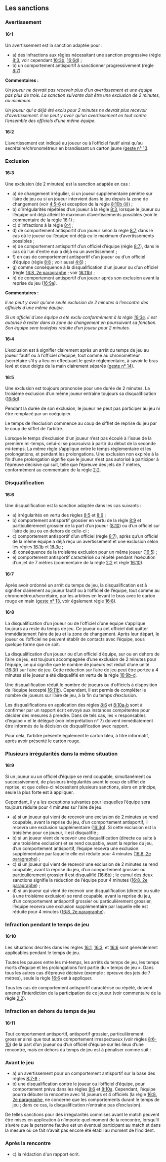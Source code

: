 ## Les sanctions

### Avertissement

#### 16:1
Un avertissement est la sanction adaptée pour :

- a) des infractions aux règles nécessitant une sanction progressive (règle [8:3](#8:3), voir cependant [16:3b](#16:3),
  [16:6d](#16:6)) ;
- b) un comportement antisportif à sanctionner progressivement (règle [8:7](#8:7)).

**Commentaires :**

*Un joueur ne devrait pas recevoir plus d’un avertissement et une équipe pas plus de trois. La sanction suivante doit
être une exclusion de 2 minutes, au minimum.*

*Un joueur qui a déjà été exclu pour 2 minutes ne devrait plus recevoir d’avertissement. Il ne peut y avoir qu’un
avertissement en tout contre l’ensemble des officiels d’une même équipe.*

#### 16:2
L’avertissement est indiqué au joueur ou à l’officiel fautif ainsi qu’au secrétaire/chronométreur en brandissant un
carton jaune ([geste n° 13](#13---avertissement).

### Exclusion

#### 16:3
Une exclusion (de 2 minutes) est la sanction adaptée en cas :

- a) de changement irrégulier, si un joueur supplémentaire pénètre sur l’aire de jeu ou si un joueur intervient dans le
  jeu depuis la zone de changement (voir [4:5-6](#4:5) et exception de la règle [8:10b (ii)](#8:10)) ;
- b) d’irrégularités répétées d’un joueur à la règle [8:3](#8:3), lorsque le joueur ou l’équipe ont déjà atteint le
  maximum d’avertissements possibles (voir le commentaire de la règle [16:1](#16:1)) ;
- c) d’infractions à la règle [8:4](#8:4) ;
- d) de comportement antisportif d’un joueur selon la règle [8:7](#8:7), dans le cas où le joueur ou l’équipe ont déjà
  eu le maximum d’avertissements possibles ;
- e) de comportement antisportif d’un officiel d’équipe (règle [8:7](#8:7)), dans le cas où l’un d’entre eux a déjà eu
  un avertissement ;
- f) en cas de comportement antisportif d’un joueur ou d’un officiel d’équipe (règle [8:8](#8:8) ; voir aussi
  [4:6](#4:6)) ;
- g) comme conséquence à la disqualification d’un joueur ou d’un officiel (règle [16:8, 2e paragraphe](#16:8) ; voir
  [16:11b](#16:11)) ;
- h) de comportement antisportif d’un joueur après son exclusion avant la reprise du jeu ([16:9a](#16:9)).

**Commentaires :**

*Il ne peut y avoir qu’une seule exclusion de 2 minutes à l’encontre des officiels d’une même équipe.*

*Si un officiel d’une équipe a été exclu conformément à la règle [16:3e](#16:3), il est autorisé à rester dans la zone
de changement en poursuivant sa fonction. Son équipe sera toutefois réduite d’un joueur pour 2 minutes.*

#### 16:4
L’exclusion est à signifier clairement après un arrêt du temps de jeu au joueur fautif ou à l’officiel d’équipe, tout
comme au chronométreur /secrétaire s’il y a lieu en effectuant le geste réglementaire, à savoir le bras levé et deux
doigts de la main clairement séparés ([geste n° 14](#14---exclusion)).

#### 16:5
Une exclusion est toujours prononcée pour une durée de 2 minutes. La troisième exclusion d’un même joueur entraîne
toujours sa disqualification ([16:6d](#16:6)).

Pendant la durée de son exclusion, le joueur ne peut pas participer au jeu ni être remplacé par un coéquipier.

Le temps de l’exclusion commence au coup de sifflet de reprise du jeu par le coup de sifflet de l’arbitre.

Lorsque le temps d’exclusion d’un joueur n’est pas écoulé à l’issue de la première mi-temps, celui-ci se poursuivra à
partir du début de la seconde mi-temps. La même règle s’applique entre le temps réglementaire et les prolongations, et
pendant les prolongations. Une exclusion non expirée à la fin d’une prolongation signifie que le joueur n’est pas
autorisé à participer à l’épreuve décisive qui suit, telle que l’épreuve des jets de 7 mètres, conformément au
commentaire de la règle [2:2](#2:2).

### Disqualification

#### 16:6
Une disqualification est la sanction adaptée dans les cas suivants :

- a) irrégularités en vertu des règles [8:5](#8:5) et [8:6](#8:6) ;
- b) comportement antisportif grossier en vertu de la règle [8:9](#8:9) et particulièrement grossier de la part d’un
  joueur ([8:10](#8:10)) ou d’un officiel sur l’aire de jeu ou en dehors de celle-ci ;
- c) comportement antisportif d’un officiel (règle [8:7](#8:7)), après qu’un officiel de la même équipe a déjà reçu un
  avertissement et une exclusion selon les règles [16:1b](#16:1) et [16:3e](#16:3) ;
- d) conséquence de la troisième exclusion pour un même joueur ([16:5](#16:5)) ;
- e) comportement antisportif caractérisé ou répété pendant l’exécution d’un jet de 7 mètres (commentaire de la règle
  [2:2](#2:2) et règle [16:10](#16:10)).

#### 16:7
Après avoir ordonné un arrêt du temps de jeu, la disqualification est à signifier clairement au joueur fautif ou à
l’officiel de l’équipe, tout comme au chronométreur/secrétaire, par les arbitres en levant le bras avec le carton rouge
en main ([geste n° 13](#13---avertissement), voir également règle [16:8](#16:8)).

#### 16:8
La disqualification d’un joueur ou de l’officiel d’une équipe s’applique toujours au reste du temps de jeu. Ce joueur ou
cet officiel doit quitter immédiatement l’aire de jeu et la zone de changement. Après leur départ, le joueur ou 
l’officiel ne peuvent établir de contacts avec l’équipe, sous quelque forme que ce soit.

La disqualification d’un joueur ou d’un officiel d’équipe, sur ou en dehors de l’aire de jeu, est toujours accompagnée
d’une exclusion de 2 minutes pour l’équipe, ce qui signifie que le nombre de joueurs est réduit d’une unité
([16:3f](#16:3)) sur l’aire de jeu. Cette réduction sur l’aire de jeu peut être portée à 4 minutes si le joueur a été
disqualifié en vertu de la règle [16:9b-d](#16:9).

Une disqualification réduit le nombre de joueurs ou d’officiels à disposition de l’équipe (excepté [16:11b](#16:11)).
Cependant, il est permis de compléter le nombre de joueurs sur l’aire de jeu, à la fin du temps d’exclusion.

Les disqualifications en application des règles [8:6](#8:6) et [8:10a-b](#8:10) sont à confirmer par un rapport écrit
envoyé aux instances compétentes pour décider des mesures à prendre. Dans de tels cas, les « responsables d’équipe » et
le délégué (voir interprétation n° 7) doivent immédiatement être informés de la décision de disqualification avec
rapport.

Pour cela, l’arbitre présente également le carton bleu, à titre informatif, après avoir présenté le carton rouge.

### Plusieurs irrégularités dans la même situation

#### 16:9
Si un joueur ou un officiel d’équipe se rend coupable, simultanément ou successivement, de plusieurs irrégularités avant
le coup de sifflet de reprise, et que celles-ci nécessitent plusieurs sanctions, alors en principe, seule la plus forte
est à appliquer.

Cependant, il y a les exceptions suivantes pour lesquelles l’équipe sera toujours réduite pour 4 minutes sur l’aire de
jeu.

- a) si un joueur qui vient de recevoir une exclusion de 2 minutes se rend coupable, avant la reprise du jeu, d’un
  comportement antisportif, il recevra une exclusion supplémentaire ([16:3g](#16:3)). Si cette exclusion est la
  troisième pour ce joueur, il est disqualifié ;
- b) si un joueur vient de recevoir une disqualification (directe ou suite à une troisième exclusion) et se rend
  coupable, avant la reprise du jeu, d’un comportement antisportif, l’équipe recevra une exclusion supplémentaire par
  laquelle elle est réduite pour 4 minutes ([16:8, 2e paragraphe](#16:8)) ;
- c) si un joueur qui vient de recevoir une exclusion de 2 minutes se rend coupable, avant la reprise du jeu, d’un
  comportement grossier ou particulièrement grossier il est disqualifié ([16:6b](#16:6)) ; le cumul des deux sanctions
  signifie la réduction de l’équipe pour 4 minutes ([16:8, 2e paragraphe](#16:8)) ;
- d) si un joueur qui vient de recevoir une disqualification (directe ou suite à une troisième exclusion) se rend
  coupable, avant la reprise du jeu, d’un comportement antisportif grossier ou particulièrement grossier, l’équipe
  recevra une exclusion supplémentaire par laquelle elle est réduite pour 4 minutes ([16:8, 2e paragraphe](#16:8)).

### Infraction pendant le temps de jeu

#### 16:10
Les situations décrites dans les règles [16:1](#16:1), [16:3](#16:3), et [16:6](#16:6) sont généralement applicables
pendant le temps de jeu.

Toutes les pauses entre les mi-temps, les arrêts du temps de jeu, les temps morts d’équipe et les prolongations font
partie du « temps de jeu ». Dans tous les autres cas d’épreuve décisive (exemple : épreuve des jets de 7 mètres), seule
la règle [16:6](#16:6) est à appliquer.

Tous les cas de comportement antisportif caractérisé ou répété, doivent amener l’interdiction de la participation de ce
joueur (voir commentaire de la règle [2:2](#2:2)).

### Infraction en dehors du temps de jeu

#### 16:11
Tout comportement antisportif, antisportif grossier, particulièrement grossier ainsi que tout autre comportement
irrespectueux (voir règles [8:6-10](#8:6)) de la part d’un joueur ou d’un officiel d’équipe sur les lieux d’une
rencontre, mais en dehors du temps de jeu est à pénaliser comme suit :

### Avant le jeu

- a) un avertissement pour un comportement antisportif sur la base des règles [8:7-8](#8:7) ;
- b) une disqualification contre le joueur ou l’officiel d’équipe, pour comportement prévu dans les règles [8:6](#8:6)
  et [8:10a](#8:10). Cependant, l’équipe pourra débuter la rencontre avec 14 joueurs et 4 officiels (la règle
  [16:8, 2e paragraphe](#16:8), ne concerne que les comportements durant le temps de jeu ; dans ce cas,
  la disqualification n’entraîne pas d’exclusion).

De telles sanctions pour des irrégularités commises avant le match peuvent être mises en application à n’importe quel
moment de la rencontre, lorsqu’il s’avère que la personne fautive est un éventuel participant au match et dans la mesure
où ce fait n’avait pas encore été établi au moment de l’incident.

### Après la rencontre

- c) la rédaction d'un rapport écrit.
